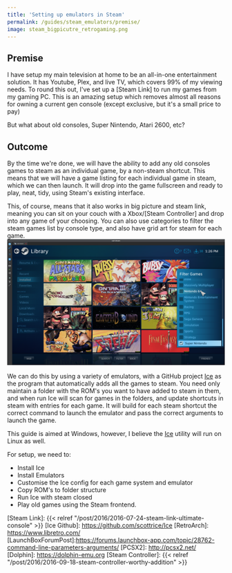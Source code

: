 ```yaml
---
title: 'Setting up emulators in Steam'
permalink: /guides/steam_emulators/premise/
image: steam_bigpicutre_retrogaming.png
---
```


## Premise

I have setup my main television at home to be an all-in-one entertainment solution. It has Youtube, Plex, and live TV, which covers 99% of my viewing needs.
To round this out, I've set up a [Steam Link] to run my games from my gaming PC. This is an amazing setup which removes almost all reasons for owning a current gen console (except exclusive, but it's a small price to pay)

But what about old consoles, Super Nintendo, Atari 2600, etc?

## Outcome

By the time we're done, we will have the ability to add any old consoles games to steam as an individual game, by a non-steam shortcut. This means that we will have a game listing for each individual game in steam, which we can then launch. It will drop into the game fullscreen and ready to play, neat, tidy, using Steam's existing interface.

This, of course, means that it also works in big picture and steam link, meaning you can sit on your couch with a Xbox/[Steam Controller] and drop into any game of your choosing. You can also use categories to filter the steam games list by console type, and also have grid art for steam for each game.
![Steam Big Picture list with many super nintendo games](steam_bigpicutre_retrogaming.png)

We can do this by using a variety of emulators, with a GitHub project [Ice] as the program that automatically adds all the games to steam. You need only maintain a folder with the ROM's you want to have added to steam in them, and when run Ice will scan for games in the folders, and update shortcuts in steam with entries for each game. It will build for each steam shortcut the correct command to launch the emulator and pass the correct arguments to launch the game.

This guide is aimed at Windows, however, I believe the [Ice] utility will run on Linux as well.

For setup, we need to:

- Install Ice
- Install Emulators
- Customise the Ice config for each game system and emulator
- Copy ROM's to folder structure
- Run Ice with steam closed
- Play old games using the Steam frontend.

[Ice]: http://scottrice.github.io/Ice/

[Steam Link]: {{< relref "/post/2016/2016-07-24-steam-link-ultimate-console" >}}
[Ice Github]: https://github.com/scottrice/Ice
[RetroArch]: https://www.libretro.com/
[LaunchBoxForumPost]:https://forums.launchbox-app.com/topic/28762-command-line-parameters-arguments/
[PCSX2]: http://pcsx2.net/
[Dolphin]: https://dolphin-emu.org
[Steam Controller]: {{< relref "/post/2016/2016-09-18-steam-controller-worthy-addition" >}}
